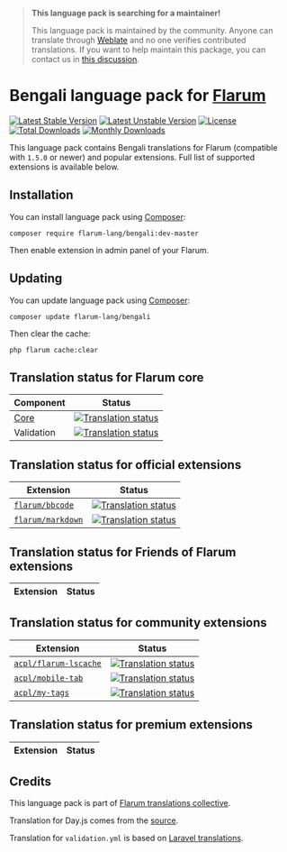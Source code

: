 > **This language pack is searching for a maintainer!**
>
> This language pack is maintained by the community. Anyone can translate through [Weblate](https://weblate.rob006.net/languages/bn/flarum/) and no one verifies contributed translations. If you want to help maintain this package, you can contact us in [this discussion](https://discuss.flarum.org/d/27519-the-flarum-language-project).


# Bengali language pack for [Flarum](https://flarum.org/)

[![Latest Stable Version](https://img.shields.io/packagist/v/flarum-lang/bengali?color=success&label=stable)](https://packagist.org/packages/flarum-lang/bengali) 
[![Latest Unstable Version](https://img.shields.io/packagist/v/flarum-lang/bengali?include_prereleases&label=unstable)](https://packagist.org/packages/flarum-lang/bengali) 
[![License](https://img.shields.io/packagist/l/flarum-lang/bengali)](https://packagist.org/packages/flarum-lang/bengali) 
[![Total Downloads](https://img.shields.io/packagist/dt/flarum-lang/bengali)](https://packagist.org/packages/flarum-lang/bengali/stats) 
[![Monthly Downloads](https://img.shields.io/packagist/dm/flarum-lang/bengali)](https://packagist.org/packages/flarum-lang/bengali/stats) 

This language pack contains Bengali translations for Flarum (compatible with `1.5.0` or newer) and popular extensions. Full list of supported extensions is available below.


## Installation

You can install language pack using [Composer](https://getcomposer.org/):

```console
composer require flarum-lang/bengali:dev-master
```

Then enable extension in admin panel of your Flarum.


## Updating

You can update language pack using [Composer](https://getcomposer.org/):

```console
composer update flarum-lang/bengali
```

Then clear the cache:

```console
php flarum cache:clear
```


## Translation status for Flarum core

| Component | Status |
| --- | --- |
| [Core](https://github.com/flarum/flarum-core) | [![Translation status](https://weblate.rob006.net/widgets/flarum/bn/core/svg-badge.svg)](https://weblate.rob006.net/projects/flarum/core/bn/) |
| Validation | [![Translation status](https://weblate.rob006.net/widgets/flarum/bn/validation/svg-badge.svg)](https://weblate.rob006.net/projects/flarum/validation/bn/) |


## Translation status for official extensions

<!-- flarum-extensions-list-start -->

| Extension | Status |
| --- | --- |
| [`flarum/bbcode`](https://github.com/flarum/bbcode) | [![Translation status](https://weblate.rob006.net/widgets/flarum/bn/flarum-bbcode/svg-badge.svg)](https://weblate.rob006.net/projects/flarum/flarum-bbcode/bn/) |
| [`flarum/markdown`](https://github.com/flarum/markdown) | [![Translation status](https://weblate.rob006.net/widgets/flarum/bn/flarum-markdown/svg-badge.svg)](https://weblate.rob006.net/projects/flarum/flarum-markdown/bn/) |

<!-- flarum-extensions-list-stop -->


## Translation status for Friends of Flarum extensions

<!-- fof-extensions-list-start -->

| Extension | Status |
| --- | --- |

<!-- fof-extensions-list-stop -->


## Translation status for community extensions

<!-- various-extensions-list-start -->

| Extension | Status |
| --- | --- |
| [`acpl/flarum-lscache`](https://github.com/android-com-pl/flarum-lscache) | [![Translation status](https://weblate.rob006.net/widgets/flarum/bn/acpl-lscache/svg-badge.svg)](https://weblate.rob006.net/projects/flarum/acpl-lscache/bn/) |
| [`acpl/mobile-tab`](https://github.com/android-com-pl/mobile-tab) | [![Translation status](https://weblate.rob006.net/widgets/flarum/bn/acpl-mobile-tab/svg-badge.svg)](https://weblate.rob006.net/projects/flarum/acpl-mobile-tab/bn/) |
| [`acpl/my-tags`](https://github.com/android-com-pl/my-tags) | [![Translation status](https://weblate.rob006.net/widgets/flarum/bn/acpl-my-tags/svg-badge.svg)](https://weblate.rob006.net/projects/flarum/acpl-my-tags/bn/) |

<!-- various-extensions-list-stop -->


## Translation status for premium extensions

<!-- premium-extensions-list-start -->

| Extension | Status |
| --- | --- |

<!-- premium-extensions-list-stop -->


## Credits

This language pack is part of [Flarum translations collective](https://github.com/rob006-software/flarum-translations).

Translation for Day.js comes from the [source](https://github.com/iamkun/dayjs/blob/v1.10.4/src/locale/bn.js).

Translation for `validation.yml` is based on [Laravel translations](https://github.com/Laravel-Lang/lang/blob/8.1.3/src/bn/validation.php).
